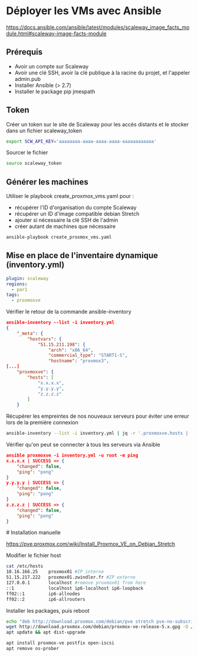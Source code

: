 # Déployer les VMs avec Ansible

https://docs.ansible.com/ansible/latest/modules/scaleway_image_facts_module.html#scaleway-image-facts-module

## Prérequis

* Avoir un compte sur Scaleway
* Avoir une clé SSH, avoir la clé publique à la racine du projet, et l'appeler admin.pub
* Installer Ansible (> 2.7)
* Installer le package pip jmespath

## Token

Créer un token sur le site de Scaleway pour les accès distants et le stocker dans un fichier scaleway_token

```bash
export SCW_API_KEY='aaaaaaaa-aaaa-aaaa-aaaa-aaaaaaaaaaaa'
```

Sourcer le fichier

```bash
source scaleway_token
```

## Générer les machines

Utiliser le playbook create_proxmox_vms.yaml pour :

* récupérer l'ID d'organisation du compte Scaleway
* récupérer un ID d'image compatible debian Stretch
* ajouter si nécessaire la clé SSH de l'admin
* créer autant de machines que nécessaire

```bash
ansible-playbook create_proxmox_vms.yaml
```

## Mise en place de l'inventaire dynamique (inventory.yml)

```YAML
plugin: scaleway
regions:
  - par1
tags:
  - proxmoxve
```

Vérifier le retour de la commande ansible-inventory

```JSON
ansible-inventory --list -i inventory.yml
{
    "_meta": {
        "hostvars": {
            "51.15.211.198": {
                "arch": "x86_64",
                "commercial_type": "START1-S",
                "hostname": "proxmox3",
[...]
    "proxmoxve": {
        "hosts": [
            "x.x.x.x",
            "y.y.y.y",
            "z.z.z.z"
        ]
    }

```

Récupérer les empreintes de nos nouveaux serveurs pour éviter une erreur lors de la première connexion

```bash
ansible-inventory --list -i inventory.yml | jq -r '.proxmoxve.hosts | .[]' | xargs ssh-keyscan >> ~/.ssh/known_hosts
```

Vérifier qu'on peut se connecter à tous les serveurs via Ansible

```JSON
ansible proxmoxve -i inventory.yml -u root -m ping
x.x.x.x | SUCCESS => {
    "changed": false,
    "ping": "pong"
}
y.y.y.y | SUCCESS => {
    "changed": false,
    "ping": "pong"
}
z.z.z.z | SUCCESS => {
    "changed": false,
    "ping": "pong"
}
```

# Installation manuelle

https://pve.proxmox.com/wiki/Install_Proxmox_VE_on_Debian_Stretch

Modifier le fichier host

```bash
cat /etc/hosts
10.16.166.25    proxmox01 #IP interne
51.15.217.222   proxmox01.zwindler.fr #IP externe
127.0.0.1       localhost #remove proxmox01 from here
::1             localhost ip6-localhost ip6-loopback
ff02::1         ip6-allnodes
ff02::2         ip6-allrouters
```

Installer les packages, puis reboot

```bash
echo "deb http://download.proxmox.com/debian/pve stretch pve-no-subscription" > /etc/apt/sources.list.d/pve-install-repo.list
wget http://download.proxmox.com/debian/proxmox-ve-release-5.x.gpg -O /etc/apt/trusted.gpg.d/proxmox-ve-release-5.x.gpg
apt update && apt dist-upgrade

apt install proxmox-ve postfix open-iscsi
apt remove os-prober
```